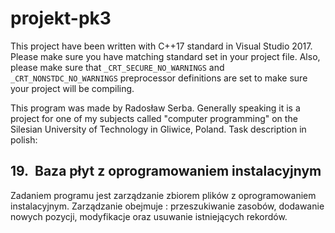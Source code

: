 # projekt-pk3

This project have been written with C++17 standard in Visual Studio 2017. Please make sure you have matching standard set in your project file.
Also, please make sure that ``_CRT_SECURE_NO_WARNINGS`` and ``_CRT_NONSTDC_NO_WARNINGS`` preprocessor definitions are set to make sure your project will be compiling.

This program was made by Radosław Serba. Generally speaking it is a project for one of my subjects called "computer programming" on the Silesian University of Technology in Gliwice, Poland.
Task description in polish:
## 19.  Baza płyt z oprogramowaniem instalacyjnym
Zadaniem programu jest zarządzanie zbiorem plików z oprogramowaniem instalacyjnym. Zarządzanie obejmuje : przeszukiwanie zasobów, dodawanie nowych pozycji, modyfikacje oraz usuwanie istniejących rekordów.
